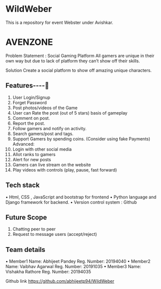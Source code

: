 # WildWeber
This is a repository for event Webster under Avishkar.

# AVENZONE
Problem Statement : Social Gaming Platform
All gamers are unique in their own way but due to lack of platform they can’t show off their skills.

Solution
Create a social platform to show off amazing unique characters.
## Features----
  1.	User Login/Signup 
  2.	Forget Password 
  3.	Post photos/videos of the Game 
  4.	User can Rate the post (out of 5 stars) basis of gameplay 
  5.	Comment on post. 
  6.	Report the post. 
  7.	Follow gamers and notify on activity. 
  8.	Search gamers/post and tags. 
  9.	Support Gamers by spending coins. (Consider using fake Payments)
 Advanced: 
  1.	Login with other social media
  2.	Allot ranks to gamers 
  3.	Alert for new posts 
  4.	Gamers can live stream on the website 
  5.	Play videos with controls (play, pause, fast forward) 

## Tech stack
 •	Html, CSS , JavaScript and bootstrap for frontend
 •	Python language and Django framework for backend.
 •	Version control system : Github

## Future Scope
1.	Chatting peer to peer 
2.	Request to message users (accept/reject)

## Team details
•	Member1 Name: Abhijeet Pandey
               Reg. Number: 20194040
•	Member2 Name: Vaibhav Agarwal
               Reg. Number: 20191035
•	Member3 Name: Vishakha Rathore
               Reg. Number: 20194035

Github link
https://github.com/abhijeetp94/WildWeber
